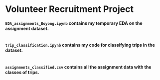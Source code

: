 # Volunteer Recruitment Project <br>
#### ``EDA_assignments_Boyong.ipynb`` contains my temporary EDA on the assignment dataset.<br> <br>
#### ``trip_classification.ipynb`` contains my code for classifying trips in the dataset.<br> <br>
#### ``assignments_classified.csv`` contains all the assignment data with the classes of trips.<br> <br>
